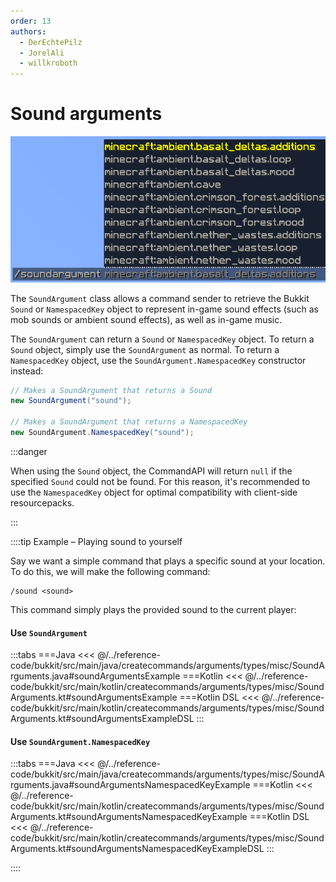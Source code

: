 ```yaml
---
order: 13
authors:
  - DerEchtePilz
  - JorelAli
  - willkroboth
---
```


# Sound arguments

![A sound argument command with a list of Minecraft sounds as suggestions](/images/arguments/sound.png)

The `SoundArgument` class allows a command sender to retrieve the Bukkit `Sound` or `NamespacedKey` object to represent in-game sound effects (such as mob sounds or ambient sound effects), as well as in-game music.

The `SoundArgument` can return a `Sound` or `NamespacedKey` object. To return a `Sound` object, simply use the `SoundArgument` as normal. To return a `NamespacedKey` object, use the `SoundArgument.NamespacedKey` constructor instead:

```java
// Makes a SoundArgument that returns a Sound
new SoundArgument("sound");

// Makes a SoundArgument that returns a NamespacedKey
new SoundArgument.NamespacedKey("sound");
```

:::danger

When using the `Sound` object, the CommandAPI will return `null` if the specified `Sound` could not be found. For this reason, it's recommended to use the `NamespacedKey` object for optimal compatibility with client-side resourcepacks.

:::

::::tip Example – Playing sound to yourself

Say we want a simple command that plays a specific sound at your location. To do this, we will make the following command:

```mccmd
/sound <sound>
```

This command simply plays the provided sound to the current player:

#### Use `SoundArgument`

:::tabs
===Java
<<< @/../reference-code/bukkit/src/main/java/createcommands/arguments/types/misc/SoundArguments.java#soundArgumentsExample
===Kotlin
<<< @/../reference-code/bukkit/src/main/kotlin/createcommands/arguments/types/misc/SoundArguments.kt#soundArgumentsExample
===Kotlin DSL
<<< @/../reference-code/bukkit/src/main/kotlin/createcommands/arguments/types/misc/SoundArguments.kt#soundArgumentsExampleDSL
:::

#### Use `SoundArgument.NamespacedKey`

:::tabs
===Java
<<< @/../reference-code/bukkit/src/main/java/createcommands/arguments/types/misc/SoundArguments.java#soundArgumentsNamespacedKeyExample
===Kotlin
<<< @/../reference-code/bukkit/src/main/kotlin/createcommands/arguments/types/misc/SoundArguments.kt#soundArgumentsNamespacedKeyExample
===Kotlin DSL
<<< @/../reference-code/bukkit/src/main/kotlin/createcommands/arguments/types/misc/SoundArguments.kt#soundArgumentsNamespacedKeyExampleDSL
:::

::::